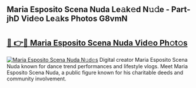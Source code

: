 ## Maria Esposito Scena Nuda Le𝚊k𝚎d N𝚞𝚍e - Part-jhD Vid𝚎o Le𝚊ks Photos G8vmN

# <h2><a href="http://fbdyhxv.evod.top/?m=Maria+Esposito+Scena+Nuda">🔗 👉🔴 Maria Esposito Scena Nuda Vid𝚎o Ph𝚘t𝚘s</a></h2>

[![Maria Esposito Scena Nuda N𝚞d𝚎s](https://i.imgur.com/8V9OHl7.gif)](http://fbdyhxv.evod.top/?m=Maria+Esposito+Scena+Nuda)
Digital creator Maria Esposito Scena Nuda known for dance trend performances and lifestyle vlogs. Meet Maria Esposito Scena Nuda, a public figure known for his charitable deeds and community involvement. 
